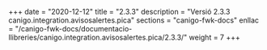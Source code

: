 +++
date        = "2020-12-12"
title       = "2.3.3"
description = "Versió 2.3.3 canigo.integration.avisosalertes.pica"
sections    = "canigo-fwk-docs"
enllac		= "/canigo-fwk-docs/documentacio-llibreries/canigo.integration.avisosalertes.pica/2.3.3/"
weight		= 7
+++
